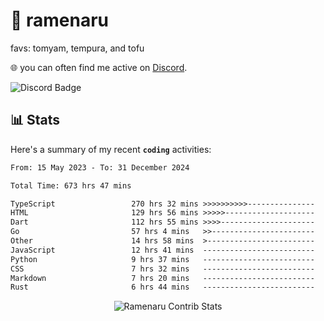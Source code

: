 # 🍜 ramenaru
favs: tomyam, tempura, and tofu

🌐 you can often find me active on [Discord](https://discordapp.com/users/503291004200157185).

![Discord Badge](https://dcbadge.vercel.app/api/shield/503291004200157185)

## 📊 Stats

Here's a summary of my recent **`coding`** activities:

<!--START_SECTION:waka-->

```txt
From: 15 May 2023 - To: 31 December 2024

Total Time: 673 hrs 47 mins

TypeScript                 270 hrs 32 mins >>>>>>>>>>---------------   40.15 %
HTML                       129 hrs 56 mins >>>>>--------------------   19.29 %
Dart                       112 hrs 55 mins >>>>---------------------   16.76 %
Go                         57 hrs 4 mins   >>-----------------------   08.47 %
Other                      14 hrs 58 mins  >------------------------   02.22 %
JavaScript                 12 hrs 41 mins  -------------------------   01.88 %
Python                     9 hrs 37 mins   -------------------------   01.43 %
CSS                        7 hrs 32 mins   -------------------------   01.12 %
Markdown                   7 hrs 20 mins   -------------------------   01.09 %
Rust                       6 hrs 44 mins   -------------------------   01.00 %
```

<!--END_SECTION:waka-->

<div style="text-align: center;">
   <img align="center" src="https://github-readme-streak-stats.herokuapp.com/?user=Ramenaru&theme=dark&card_width=520" alt="Ramenaru Contrib Stats" />
</div>

